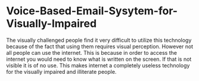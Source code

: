 # Voice-Based-Email-Sysytem-for-Visually-Impaired
The visually challenged people find it very difficult to utilize this technology because of the fact that using them requires visual perception. However not all people can use the internet. This is because in order to access the internet you would need to know what is written on the screen. If that is not visible it is of no use. This makes internet a completely useless technology for the visually impaired and illiterate people.
